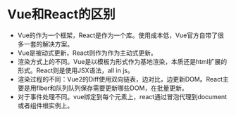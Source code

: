 ﻿# Vue和React的区别

- Vue的作为一个框架，React是作为一个库。使用成本低，Vue官方自带了很多一套的解决方案。
- Vue是被动式更新，React则作为作为主动式更新。
- 渲染方式上的不同。Vue是以模板为形式作为基地渲染，本质还是html扩展的形式。React则是使用JSX语法，all in js。
- 渲染过程的不同：Vue2的Diff使用双向链表，边对比，边更新DOM。React主要是用flber和队列队列保存需要更新哪些DOM，在批量更新。
- 对于事件处理不同。vue绑定到每个元素上，react通过冒泡代理到document或者组件根实例上。
